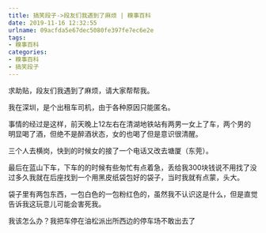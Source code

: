 ```yaml
---
title: 搞笑段子->段友们我遇到了麻烦 | 糗事百科
date: 2019-11-16 12:32:55
urlname: 09acfda5e67dec5080fe397fe7ec6e2e
tags: 
- 糗事百科
categories:
- 糗事百科
- 搞笑段子
---
```

求助贴，段友们我遇到了麻烦，请大家帮帮我。

我在深圳，是个出租车司机，由于各种原因只能匿名。

事情的经过是这样，前天晚上12左右在清湖地铁站有两男一女上了车，两个男的明显喝了酒，但绝不是醉酒状态，女的也喝了但是意识很清醒。

三个人去横岗，快到的时候女的接了一个电话又改去塘厦（东莞）。

最后在蓝山下车，下车的的时候有些匆忙有点着急，丢给我300块钱说不用找了没过多久我就在后座找到一个用黑皮纸袋包好的袋子，当时我就有点蒙，头大。

袋子里有两包东西，一包白色的一包粉红色的，虽然我不认识这是什么，但是直觉告诉我这玩意儿可能会害死我。

我该怎么办？我把车停在油松派出所西边的停车场不敢出去了


